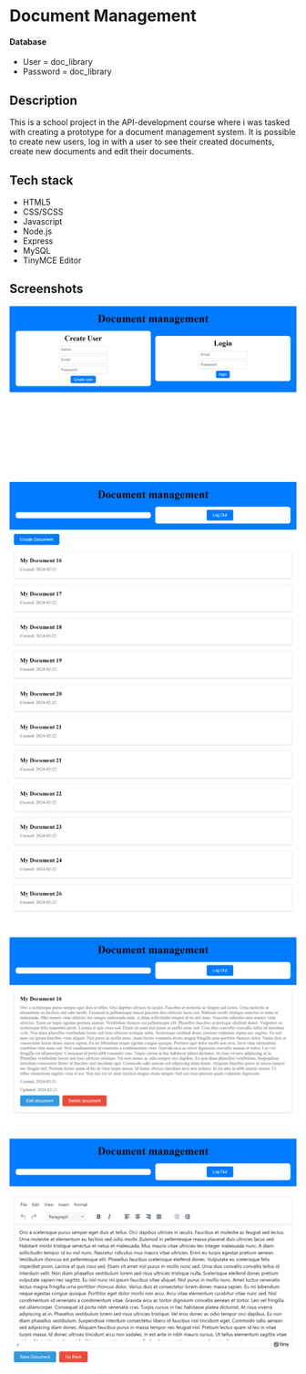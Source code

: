 # Document Management 

#### Database
- User = doc_library
- Password = doc_library

## Description
This is a school project in the API-development course where i was tasked with creating a prototype for a
document management system. It is possible to create new users, log in with a user to see their created
documents, create new documents and edit their documents.

## Tech stack
- HTML5
- CSS/SCSS
- Javascript
- Node.js
- Express
- MySQL
- TinyMCE Editor

## Screenshots
![Start screen](/frontend/img/start.png "Start screen")

![Documents](/frontend/img/documents.png "Documents ")

![Document](/frontend/img/singleDocument.png "Document ")

![Edit document](/frontend/img/editDocument.png "Edit document")